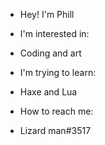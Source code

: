 - Hey! I'm Phill

- I'm interested in: 
-   Coding and art
- I'm trying to learn: 
-   Haxe and Lua
- How to reach me:
-   Lizard man#3517
